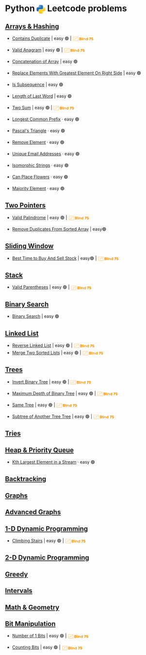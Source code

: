# Python <img src="../assets/pythonLogo.png" alt="Python logo" style="height: 1em; vertical-align: sub;"> Leetcode problems

## [Arrays & Hashing](01_arraysAndHashing/README.md)

- [Contains Duplicate](01_arraysAndHashing/0217_containsDuplicate.ipynb)
  | easy 🟢
  | [<img src="../assets/blind75Logo.png" style="height: 1em; vertical-align: middle">](../blind75.md)

- [Valid Anagram](01_arraysAndHashing/0242_validAnagram.ipynb)
  | easy 🟢
  | [<img src="../assets/blind75Logo.png" style="height: 1em; vertical-align: middle">](../blind75.md)

- [Concatenation of Array](01_arraysAndHashing/1929_concatenationofArray.ipynb)
  | easy 🟢

- [Replace Elements With Greatest Element On Right Side](01_arraysAndHashing/1299_replaceElementsWithGreatestElementOnRightSide.ipynb)
  | easy 🟢

- [Is Subsequence](01_arraysAndHashing/0392_isSubsequence.ipynb)
  | easy 🟢

- [Length of Last Word](01_arraysAndHashing/0058_lengthOfLastWord.ipynb)
  | easy 🟢

- [Two Sum](01_arraysAndHashing/0001_twoSum.ipynb)
  | easy 🟢
  | [<img src="../assets/blind75Logo.png" style="height: 1em; vertical-align: middle">](../blind75.md)

- [Longest Common Prefix](01_arraysAndHashing/0014_longestCommonPrefix.ipynb)
  · easy 🟢

- [Pascal's Triangle](01_arraysAndHashing/0118_pascalsTriangle.ipynb)
  · easy 🟢

- [Remove Element](01_arraysAndHashing/0027_removeElement.ipynb)
  · easy 🟢

- [Unique Email Addresses](01_arraysAndHashing/0929_uniqueEmailAddresses.ipynb)
  · easy 🟢

- [Isomorphic Strings](01_arraysAndHashing/0205_isomorphicStrings.ipynb)
  · easy 🟢

- [Can Place Flowers](01_arraysAndHashing/0605_canPlaceFlowers.ipynb)
  · easy 🟢

- [Majority Element]()
  · easy 🟢

## [Two Pointers](02_twoPointers/README.md)

- [Valid Palindrome](02_twoPointers/0125_validPalindrome.ipynb)
  | easy 🟢
  | [<img src="../assets/blind75Logo.png" style="height: 1em; vertical-align: middle">](../blind75.md)

- [Remove Duplicates From Sorted Array](02_twoPointers/0026_removeDuplicatesFromSortedArray.ipynb)
  | easy🟢

## [Sliding Window](03_slidingWindow/README.md)

- [Best Time to Buy And Sell Stock](03_slidingWindow/0121_bestTimetoBuyAndSellStock.ipynb)
  | easy🟢
  | [<img src="../assets/blind75Logo.png" style="height: 1em; vertical-align: middle">](../blind75.md)

## [Stack](04_stack/README.md)

- [Valid Parentheses](04_stack/0020_validParentheses.ipynb)
  | easy 🟢
  | [<img src="../assets/blind75Logo.png" style="height: 1em; vertical-align: middle">](../blind75.md)

## [Binary Search](05_binarySearch/README.md)

- [Binary Search](05_binarySearch/0704_binarySearch.ipynb)
  | easy 🟢

## [Linked List](06_linkedList/README.md)

- [Reverse Linked List](06_linkedList/0206_reverseLinkedList.ipynb)
  | easy 🟢
  | [<img src="../assets/blind75Logo.png" style="height: 1em; vertical-align: middle">](../blind75.md)
- [Merge Two Sorted Lists](06_linkedList/0021_mergeTwoSortedLists.ipynb)
  | easy 🟢
  | [<img src="../assets/blind75Logo.png" style="height: 1em; vertical-align: middle">](../blind75.md)

## [Trees](07_trees/README.md)

- [Invert Binary Tree](07_trees/0226_invertBinaryTree.ipynb)
  | easy 🟢
  | [<img src="../assets/blind75Logo.png" style="height: 1em; vertical-align: middle">](../blind75.md)

- [Maximum Depth of Binary Tree](07_trees/0104_maximumDepthOfBinaryTree.ipynb)
  | easy 🟢
  | [<img src="../assets/blind75Logo.png" style="height: 1em; vertical-align: middle">](../blind75.md)

- [Same Tree](07_trees/0100_sameTree.ipynb)
  | easy 🟢
  | [<img src="../assets/blind75Logo.png" style="height: 1em; vertical-align: middle">](../blind75.md)

- [Subtree of Another Tree Tree](07_trees/0572_subtreeOfAnotherTree.ipynb)
  | easy 🟢
  | [<img src="../assets/blind75Logo.png" style="height: 1em; vertical-align: middle">](../blind75.md)

## [Tries](08_tries/README.md)

## [Heap & Priority Queue](09_heapAndPriorityQueue/README.md)

- [Kth Largest Element in a Stream](09_heapAndPriorityQueue/0703_kthLargestElementInAStream.ipynb)
  · easy 🟢

## [Backtracking](10_backtracking/README.md)

## [Graphs](11_graphs/README.md)

## [Advanced Graphs](12_advancedGraphs/README.md)

## [1-D Dynamic Programming](13_oneDimDP/README.md)

- [Climbing Stairs](13_oneDimDP/0070_climbingStairs.ipynb)
  | easy 🟢
  | [<img src="../assets/blind75Logo.png" style="height: 1em; vertical-align: middle">](../blind75.md)

## [2-D Dynamic Programming](14_twoDimDP/README.md)

## [Greedy](15_greedy/README.md)

## [Intervals](16_intervals/README.md)

## [Math & Geometry](17_mathAndGeometry/README.md)

## [Bit Manipulation](18_bitManipulation/README.md)

- [Number of 1 Bits](18_bitManipulation/0191_numberOf1Bits.ipynb)
  | easy 🟢
  | [<img src="../assets/blind75Logo.png" style="height: 1em; vertical-align: middle">](../blind75.md)

- [Counting Bits](Python/18_bitManipulation/0338_countingBits.ipynb)
  | easy 🟢
  | [<img src="../assets/blind75Logo.png" style="height: 1em; vertical-align: middle">](../blind75.md)
